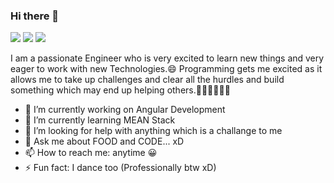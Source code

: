 ### Hi there 👋
 <a href="https://www.linkedin.com/in/sandesh-s-1394a1183/"><img src="https://img.shields.io/badge/LinkedIn-0077B5?style=for-the-badge&logo=linkedin&logoColor=white"></a> <a href="https://www.instagram.com/hs_sandesh/"><img src="https://img.shields.io/badge/Instagram-E4405F?style=for-the-badge&logo=instagram&logoColor=white"></a>
 <img src="https://github-readme-stats.vercel.app/api/top-langs/?username=sandeshJIT"/>
 

I am a passionate Engineer who is very excited to learn new things and very eager to work with
new Technologies.😄
Programming gets me excited as it allows me to take up challenges and clear all the hurdles
and build something which may end up helping others.👨🏿‍💻👨🏿‍💻

- 🔭 I’m currently working on Angular Development
- 🌱 I’m currently learning MEAN Stack
- 🤔 I’m looking for help with anything which is a challange to me
- 💬 Ask me about FOOD and CODE... xD
- 📫 How to reach me: anytime 😀
- ⚡ Fun fact: I dance too (Professionally btw xD)

